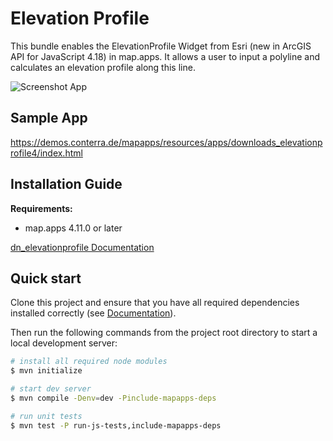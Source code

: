 # Elevation Profile
This bundle enables the ElevationProfile Widget from Esri (new in ArcGIS API for JavaScript 4.18) in map.apps. It allows a user to input a polyline and calculates an elevation profile along this line.

![Screenshot App](https://github.com/conterra/mapapps-elevation-profile/blob/main/screenshot.JPG)

## Sample App
https://demos.conterra.de/mapapps/resources/apps/downloads_elevationprofile4/index.html

## Installation Guide
**Requirements:**
- map.apps 4.11.0 or later

[dn_elevationprofile Documentation](https://github.com/conterra/mapapps-elevation-profile/tree/master/src/main/js/bundles/dn_elevationprofile)

## Quick start

Clone this project and ensure that you have all required dependencies installed correctly (see [Documentation](https://docs.conterra.de/en/mapapps/latest/developersguide/getting-started/set-up-development-environment.html)).

Then run the following commands from the project root directory to start a local development server:

```bash
# install all required node modules
$ mvn initialize

# start dev server
$ mvn compile -Denv=dev -Pinclude-mapapps-deps

# run unit tests
$ mvn test -P run-js-tests,include-mapapps-deps
```
